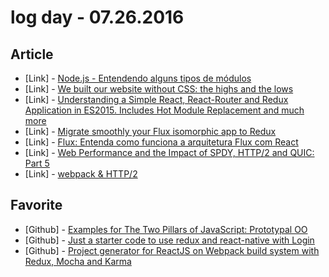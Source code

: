 # log day - 07.26.2016

## Article

- \[Link\] - [Node.js - Entendendo alguns tipos de módulos](http://nomadev.com.br/node-js-entendendo-alguns-tipos-de-modulos/)
- \[Link\] - [We built our website without CSS: the highs and the lows](https://medium.com/@david.gilbertson/building-a-website-without-css-trials-and-tribulations-5aa30499f57c#.9z1gxguiy)
- \[Link\] - [Understanding a Simple React, React-Router and Redux Application in ES2015. Includes Hot Module Replacement and much more](http://jpsierens.com/simple-react-redux-application/)
- \[Link\] - [Migrate smoothly your Flux isomorphic app to Redux](http://tech.m6web.fr/migrate-smoothly-flux-isomorphic-app-to-redux/)
- \[Link\] - [Flux: Entenda como funciona a arquitetura Flux com React](http://tableless.com.br/flux-entenda-como-funciona-arquitetura-flux-com-react/)
- \[Link\] - [Web Performance and the Impact of SPDY, HTTP/2 and QUIC: Part 5](https://dzone.com/articles/web-performance-and-the-impact-of-spdy-http2-quic-1)
- \[Link\] - [webpack & HTTP/2](https://medium.com/webpack/webpack-http-2-7083ec3f3ce6#.mar3wecii)

## Favorite

- \[Github\] - [Examples for The Two Pillars of JavaScript: Prototypal OO](https://github.com/learn-javascript-courses/composition-examples#composition-examples)
- \[Github\] - [Just a starter code to use redux and react-native with Login](https://github.com/sibelius/react-native-redux)
- \[Github\] - [Project generator for ReactJS on Webpack build system with Redux, Mocha and Karma](https://github.com/padcom/generator-webpack-react-redux-mocha-karma)
